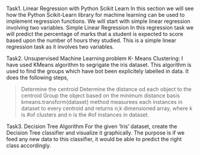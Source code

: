 # 
Task1.   Linear Regression with Python Scikit Learn
In this section we will see how the Python Scikit-Learn library for machine learning can be used to implement regression functions. We will start with simple linear regression involving two variables.
     Simple Linear Regression
In this regression task we will predict the percentage of marks that a student is expected to score based upon the number of hours they studied. This is a simple linear regression task as it involves two variables.

Task2.    Unsupervised Machine Learning problem
K- Means Clustering: I have used KMeans algorithm to segrigate the iris dataset.
This algorithm is used to find the groups which have bot been explicitely labelled in data. It does the following steps,
   > Determine the centroid
   > Determine the distance od each object to the centroid
   > Group the object based on the minimum distance basis
kmeans.transform(dataset) method measurees each instances in dataset to every centroid and returns n,k dimensioned array, where k is #of clusters and n is the #of instances in dataset.

Task3.    Decision Tree Algorithm
For the given ‘Iris’ dataset, create the Decision Tree classifier and visualize it graphically. The purpose is if we feed any new data to this classifier, it would be able to predict the right class accordingly.
